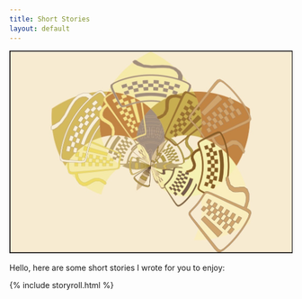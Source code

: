 ```yaml
---
title: Short Stories
layout: default
---
```

![](/assets/images/avellaneous_satellite.jpg)

Hello, here are some short stories I wrote for you to enjoy:

{% include storyroll.html %}
